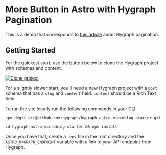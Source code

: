 # More Button in Astro with Hygraph Pagination

This is a demo that corresponds to [this article](https://hygraph.com/blog/lazy-load-content-astro-hygraph-pagination) about Hygraph pagination. 

## Getting Started 

For the quickest start, use the button below to clone the Hygraph project with schemas and content. 

[![Clone project](https://hygraph.com/button)](https://app.hygraph.com/clone/17eb970b42d544c595b5772ba3614551?name=Microblog)


For a slightly slower start, you'll need a new Hygraph project with a `post` schema that has a `slug` and `content` field. `content` should be a Rich Text field.

To run the site locally run the following commands in your CLI.

```
npx degit git@github.com:hygraph/hygraph-astro-microblog-starter.git

cd hygraph-astro-microblog-starter && npm install
```

Once you have that, create a `.env` file in the root directory and the `ASTRO_HYGRAPH_ENDPOINT` variable with a link to your API endpoint from Hygraph.


